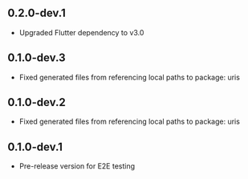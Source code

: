 ## 0.2.0-dev.1

- Upgraded Flutter dependency to v3.0

## 0.1.0-dev.3

- Fixed generated files from referencing local paths to package: uris
## 0.1.0-dev.2

- Fixed generated files from referencing local paths to package: uris

## 0.1.0-dev.1

- Pre-release version for E2E testing
